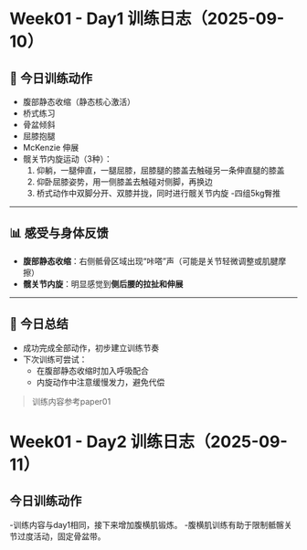 # Week01 - Day1 训练日志（2025-09-10）

## 🎯 今日训练动作
- 腹部静态收缩（静态核心激活）
- 桥式练习
- 骨盆倾斜
- 屈膝抱腿
- McKenzie 伸展
- 髋关节内旋运动（3种）：
  1. 仰躺，一腿伸直，一腿屈膝，屈膝腿的膝盖去触碰另一条伸直腿的膝盖  
  2. 仰卧屈膝姿势，用一侧膝盖去触碰对侧脚，再换边  
  3. 桥式动作中双脚分开、双膝并拢，同时进行髋关节内旋
-四组5kg臀推

---

## 📊 感受与身体反馈
- **腹部静态收缩**：右侧骶骨区域出现“咔嗒”声（可能是关节轻微调整或肌腱摩擦）  
- **髋关节内旋**：明显感觉到**侧后腰的拉扯和伸展**  

---

## 📌 今日总结
- 成功完成全部动作，初步建立训练节奏    
- 下次训练可尝试：  
  - 在腹部静态收缩时加入呼吸配合  
  - 内旋动作中注意缓慢发力，避免代偿
 


>训练内容参考paper01

# Week01 - Day2 训练日志（2025-09-11）
## 今日训练动作
-训练内容与day1相同，接下来增加腹横肌锻炼。
-腹横肌训练有助于限制骶髂关节过度活动，固定骨盆带。

